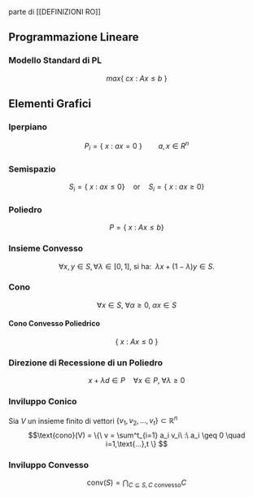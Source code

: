 parte di [[DEFINIZIONI RO]]

## Programmazione Lineare

### Modello Standard di PL
$$max\{\ cx\ :\ Ax \leq b\ \}$$

## Elementi Grafici
### Iperpiano
$$ P_{i} = \{\ x\ :\ ax=0\ \} \qquad a,x \in R^{n} $$
### Semispazio

$$ S_{i} = \{\ x\ :\ ax \leq 0 \} \quad \text{or} \quad S_{i} = \{\ x\ :\ ax \geq 0 \}$$
### Poliedro
$$P = \{\ x\ :\ Ax \leq b \}$$
### Insieme Convesso

$$ ∀x,y∈S,  ∀λ∈[0,1],\ \text{si ha:}\ \ λx+(1−λ)y∈S. $$
### Cono

$$\forall x \in S, \; \forall \alpha \geq 0, \; \alpha x \in S$$
#### Cono Convesso Poliedrico
$$\{\ x\ :\ Ax \leq 0\ \}$$
### Direzione di Recessione di un Poliedro
$$x + \lambda d \in P \quad \forall x \in P, \; \forall \lambda \geq 0$$
### Inviluppo Conico
Sia $V$ un insieme finito di vettori $\{ v_1,v_2,...,v_t\} \subset \mathbb{R}^n$ 
$$\text{cono}(V) = \{\ v = \sum^t_{i=1} a_i v_i\ :\ a_i \geq 0 \quad i=1,\text{...},t \} $$
### Inviluppo Convesso
$$ \text{conv}(S) = \bigcap_{C \subseteq S, C \text{ convesso}}C$$